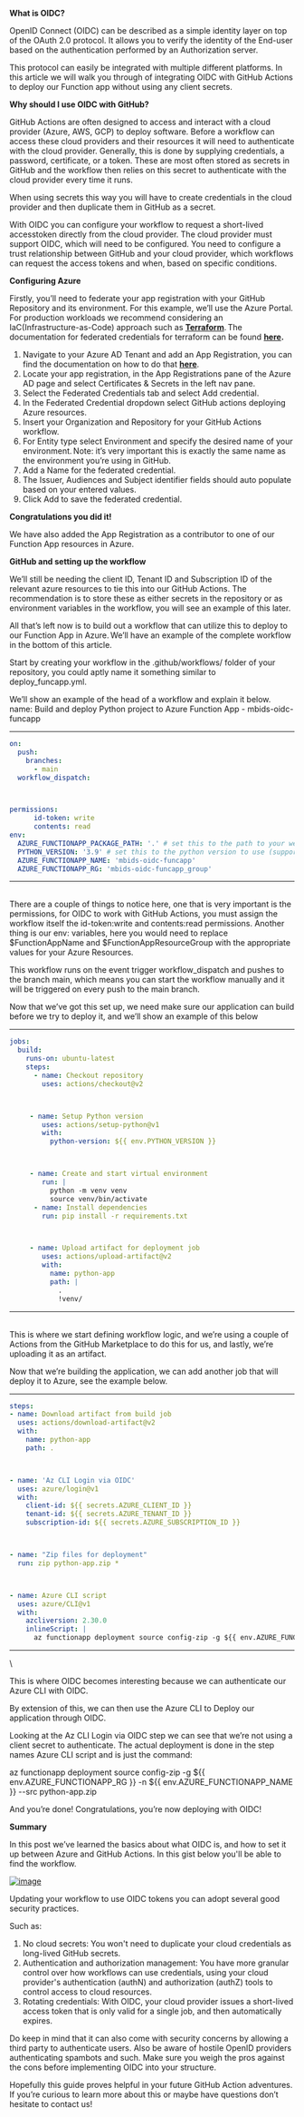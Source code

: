 **What is OIDC?**



OpenID Connect (OIDC) can be described as a simple identity layer on top of the OAuth 2.0 protocol. It allows you to verify the identity of the End-user based on the authentication performed by an Authorization server.

This protocol can easily be integrated with multiple different platforms. In this article we will walk you through of integrating OIDC with GitHub Actions to deploy our Function app without using any client secrets. 



**Why should I use OIDC with GitHub?**



GitHub Actions are often designed to access and interact with a cloud provider (Azure, AWS, GCP) to deploy software. Before a workflow can access these cloud providers and their resources it will need to authenticate with the cloud provider. Generally, this is done by supplying credentials, a password, certificate, or a token. These are most often stored as secrets in GitHub and the workflow then relies on this secret to authenticate with the cloud provider every time it runs. 



When using secrets this way you will have to create credentials in the cloud provider and then duplicate them in GitHub as a secret. 

With OIDC you can configure your workflow to request a short-lived accesstoken directly from the cloud provider. The cloud provider must support OIDC, which will need to be configured. You need to configure a trust relationship between GitHub and your cloud provider, which workflows can request the access tokens and when, based on specific conditions.



**Configuring Azure**



Firstly, you’ll need to federate your app registration with your GitHub Repository and its environment. For this example, we’ll use the Azure Portal. For production workloads we recommend considering an IaC(Infrastructure-as-Code) approach such as **[Terraform](https://www.terraform.io/)**. The documentation for federated credentials for terraform can be found **[here](https://registry.terraform.io/providers/hashicorp/azuread/latest/docs/resources/application_federated_identity_credential).**



1. Navigate to your Azure AD Tenant and add an App Registration, you can find the documentation on how to do that **[here](https://docs.microsoft.com/en-us/azure/active-directory/develop/quickstart-register-app)**. 
2. Locate your app registration, in the App Registrations pane of the Azure AD page and select Certificates & Secrets in the left nav pane.  
3. Select the Federated Credentials tab and select Add credential. 
4. In the Federated Credential dropdown select GitHub actions deploying Azure resources. 
5. Insert your Organization and Repository for your GitHub Actions workflow. 
6. For Entity type select Environment and specify the desired name of your environment. Note: it’s very important this is exactly the same name as the environment you’re using in GitHub.
7. Add a Name for the federated credential.
8. The Issuer, Audiences and Subject identifier fields should auto populate based on your entered values.
9. Click Add to save the federated credential.



**Congratulations you did it!**



We have also added the App Registration as a contributor to one of our Function App resources in Azure. 



**GitHub and setting up the workflow**



We’ll still be needing the client ID, Tenant ID and Subscription ID of the relevant azure resources to tie this into our GitHub Actions. The recommendation is to store these as either secrets in the repository or as environment variables in the workflow, you will see an example of this later.



All that’s left now is to build out a workflow that can utilize this to deploy to our Function App in Azure. We’ll have an example of the complete workflow in the bottom of this article.



Start by creating your workflow in the .github/workflows/ folder of your repository, you could aptly name it something similar to deploy_funcapp.yml.



We’ll show an example of the head of a workflow and explain it below.
name: Build and deploy Python project to Azure Function App - mbids-oidc-funcapp
___



```yaml
on:
  push:
    branches:
      - main
  workflow_dispatch:



permissions:
      id-token: write
      contents: read
env:
  AZURE_FUNCTIONAPP_PACKAGE_PATH: '.' # set this to the path to your web app project, defaults to the repository root
  PYTHON_VERSION: '3.9' # set this to the python version to use (supports 3.6, 3.7, 3.8)
  AZURE_FUNCTIONAPP_NAME: 'mbids-oidc-funcapp'
  AZURE_FUNCTIONAPP_RG: 'mbids-oidc-funcapp_group'
```
___
\
There are a couple of things to notice here, one that is very important is the permissions, for OIDC to work with GitHub Actions, you must assign the workflow itself the id-token:write and contents:read permissions. Another thing is our env: variables, here you would need to replace $FunctionAppName and $FunctionAppResourceGroup with the appropriate values for your Azure Resources.  



This workflow runs on the event trigger workflow_dispatch and pushes to the branch main, which means you can start the workflow manually and it will be triggered on every push to the main branch. 



Now that we’ve got this set up, we need make sure our application can build before we try to deploy it, and we’ll show an example of this below 



---



``` yaml
jobs:
  build:
    runs-on: ubuntu-latest
    steps:
      - name: Checkout repository
        uses: actions/checkout@v2



     - name: Setup Python version
        uses: actions/setup-python@v1
        with:
          python-version: ${{ env.PYTHON_VERSION }}



     - name: Create and start virtual environment
        run: |
          python -m venv venv
          source venv/bin/activate
      - name: Install dependencies
        run: pip install -r requirements.txt



     - name: Upload artifact for deployment job
        uses: actions/upload-artifact@v2
        with:
          name: python-app
          path: |
            .
            !venv/
```
___
\
This is where we start defining workflow logic, and we’re using a couple of Actions from the GitHub Marketplace to do this for us, and lastly, we’re uploading it as an artifact. 



Now that we’re building the application, we can add another job that will deploy it to Azure, see the example below.



___



``` yaml
steps:
- name: Download artifact from build job
  uses: actions/download-artifact@v2
  with:
    name: python-app
    path: .



- name: 'Az CLI Login via OIDC'
  uses: azure/login@v1
  with:
    client-id: ${{ secrets.AZURE_CLIENT_ID }}
    tenant-id: ${{ secrets.AZURE_TENANT_ID }}
    subscription-id: ${{ secrets.AZURE_SUBSCRIPTION_ID }}



- name: "Zip files for deployment"
  run: zip python-app.zip *



- name: Azure CLI script
  uses: azure/CLI@v1
  with:
    azcliversion: 2.30.0
    inlineScript: |
      az functionapp deployment source config-zip -g ${{ env.AZURE_FUNCTIONAPP_RG }} -n ${{ env.AZURE_FUNCTIONAPP_NAME }} --src python-app.zip
```
___
\



This is where OIDC becomes interesting because we can authenticate our Azure CLI with OIDC. 



By extension of this, we can then use the Azure CLI to Deploy our application through OIDC.



Looking at the Az CLI Login via OIDC step we can see that we’re not using a client secret to authenticate.
The actual deployment is done in the step names Azure CLI script and is just the command:



az functionapp deployment source config-zip -g ${{ env.AZURE_FUNCTIONAPP_RG }} -n ${{ env.AZURE_FUNCTIONAPP_NAME }} --src python-app.zip



And you’re done! Congratulations, you’re now deploying with OIDC! 



**Summary**



In this post we’ve learned the basics about what OIDC is, and how to set it up between Azure and GitHub Actions. In this gist below you'll be able to find the workflow.



[![image](https://user-images.githubusercontent.com/7994533/187177942-388e2624-82e6-474c-a0a0-ad6bb07c85c1.png)](https://gist.github.com/mbids/cc3d6df5c1c86d6e6daff4a04a71ada9)



Updating your workflow to use OIDC tokens you can adopt several good security practices.



Such as:
1. No cloud secrets: You won't need to duplicate your cloud credentials as long-lived GitHub secrets.
2. Authentication and authorization management: You have more granular control over how workflows can use credentials, using your cloud provider's authentication (authN) and authorization (authZ) tools to control access to cloud resources.
3. Rotating credentials: With OIDC, your cloud provider issues a short-lived access token that is only valid for a single job, and then automatically expires.



Do keep in mind that it can also come with security concerns by allowing a third party to authenticate users. Also be aware of hostile OpenID providers authenticating spambots and such. Make sure you weigh the pros against the cons before implementing OIDC into your structure.



Hopefully this guide proves helpful in your future GitHub Action adventures. If you’re curious to learn more about this or maybe have questions don’t hesitate to contact us!
